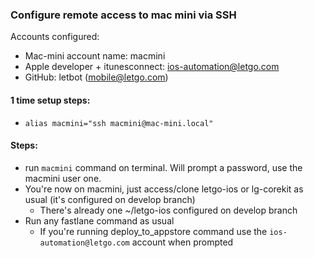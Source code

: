 ### Configure remote access to mac mini via SSH

Accounts configured:
- Mac-mini account name:   macmini
- Apple developer + itunesconnect:  ios-automation@letgo.com
- GitHub: 	letbot (mobile@letgo.com) 

#### 1 time setup steps:
- `alias macmini="ssh macmini@mac-mini.local"`

#### Steps:
- run `macmini` command on terminal. Will prompt a password, use the macmini user one.
- You're now on macmini, just access/clone letgo-ios or lg-corekit as usual (it's configured on develop branch)
	- There's already one ~/letgo-ios  configured on develop branch
- Run any fastlane command as usual
	- If you're running deploy_to_appstore command use the `ios-automation@letgo.com` account when prompted

